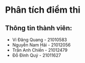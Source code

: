 # Phân tích điểm thi  
## Thông tin thành viên:  
- Vi Đăng Quang - 21010583 
- Nguyễn Nam Hải - 21012056   
- Trần Anh Chiến - 21012479  
- Đỗ Đình Quý - 21011627 
